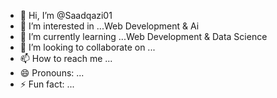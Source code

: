 - 👋 Hi, I’m @Saadqazi01
- 👀 I’m interested in ...Web Development & Ai
- 🌱 I’m currently learning ...Web Development & Data Science
- 💞️ I’m looking to collaborate on ...
- 📫 How to reach me ...
- 😄 Pronouns: ...
- ⚡ Fun fact: ...

<!---
Saadqazi01/Saadqazi01 is a ✨ special ✨ repository because its `README.md` (this file) appears on your GitHub profile.
You can click the Preview link to take a look at your changes.
--->
